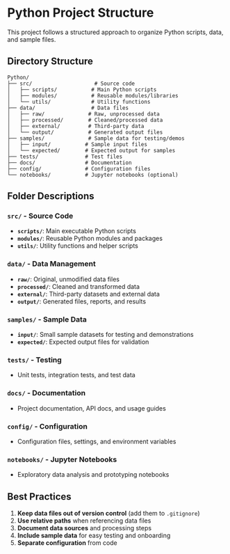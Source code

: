 # Python Project Structure

This project follows a structured approach to organize Python scripts, data, and sample files.

## Directory Structure

```
Python/
├── src/                    # Source code
│   ├── scripts/           # Main Python scripts
│   ├── modules/           # Reusable modules/libraries
│   └── utils/             # Utility functions
├── data/                  # Data files
│   ├── raw/              # Raw, unprocessed data
│   ├── processed/        # Cleaned/processed data
│   ├── external/         # Third-party data
│   └── output/           # Generated output files
├── samples/              # Sample data for testing/demos
│   ├── input/           # Sample input files
│   └── expected/        # Expected output for samples
├── tests/               # Test files
├── docs/                # Documentation
├── config/              # Configuration files
└── notebooks/           # Jupyter notebooks (optional)
```

## Folder Descriptions

### `src/` - Source Code
- **`scripts/`**: Main executable Python scripts
- **`modules/`**: Reusable Python modules and packages
- **`utils/`**: Utility functions and helper scripts

### `data/` - Data Management
- **`raw/`**: Original, unmodified data files
- **`processed/`**: Cleaned and transformed data
- **`external/`**: Third-party datasets and external data
- **`output/`**: Generated files, reports, and results

### `samples/` - Sample Data
- **`input/`**: Small sample datasets for testing and demonstrations
- **`expected/`**: Expected output files for validation

### `tests/` - Testing
- Unit tests, integration tests, and test data

### `docs/` - Documentation
- Project documentation, API docs, and usage guides

### `config/` - Configuration
- Configuration files, settings, and environment variables

### `notebooks/` - Jupyter Notebooks
- Exploratory data analysis and prototyping notebooks

## Best Practices

1. **Keep data files out of version control** (add them to `.gitignore`)
2. **Use relative paths** when referencing data files
3. **Document data sources** and processing steps
4. **Include sample data** for easy testing and onboarding
5. **Separate configuration** from code
